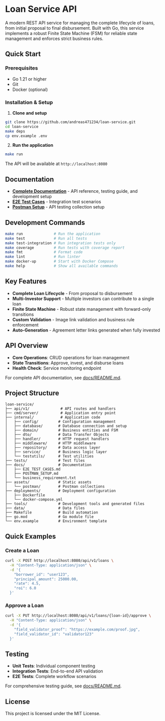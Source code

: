 # Loan Service API

A modern REST API service for managing the complete lifecycle of loans, from initial proposal to final disbursement. Built with Go, this service implements a robust Finite State Machine (FSM) for reliable state management and enforces strict business rules.

## Quick Start

### Prerequisites

- Go 1.21 or higher
- Git
- Docker (optional)

### Installation & Setup

1. **Clone and setup**

```bash
git clone https://github.com/andreas471234/loan-service.git
cd loan-service
make deps
cp env.example .env
```

2. **Run the application**

```bash
make run
```

The API will be available at `http://localhost:8080`

## Documentation

- **[Complete Documentation](docs/README.md)** - API reference, testing guide, and development setup
- **[E2E Test Cases](docs/E2E_TEST_CASES.md)** - Integration test scenarios
- **[Postman Setup](docs/POSTMAN_SETUP.md)** - API testing collection setup

## Development Commands

```bash
make run              # Run the application
make test             # Run all tests
make test-integration # Run integration tests only
make coverage         # Run tests with coverage report
make fmt              # Format code
make lint             # Run linter
make docker-up        # Start with Docker Compose
make help             # Show all available commands
```

## Key Features

- **Complete Loan Lifecycle** - From proposal to disbursement
- **Multi-Investor Support** - Multiple investors can contribute to a single loan
- **Finite State Machine** - Robust state management with forward-only transitions
- **Custom Validation** - Image link validation and business rule enforcement
- **Auto-Generation** - Agreement letter links generated when fully invested

## API Overview

- **Core Operations**: CRUD operations for loan management
- **State Transitions**: Approve, invest, and disburse loans
- **Health Check**: Service monitoring endpoint

For complete API documentation, see [docs/README.md](docs/README.md#api-documentation).

## Project Structure

```text
loan-service/
├── api/v1/              # API routes and handlers
├── cmd/server/          # Application entry point
├── internal/            # Application code
│   ├── config/         # Configuration management
│   ├── database/       # Database connection and setup
│   ├── domain/         # Business entities and FSM
│   ├── dto/            # Data Transfer Objects
│   ├── handler/        # HTTP request handlers
│   ├── middleware/     # HTTP middleware
│   ├── repository/     # Data access layer
│   ├── service/        # Business logic layer
│   └── testutils/      # Test utilities
├── tests/              # Test files
├── docs/               # Documentation
│   ├── E2E_TEST_CASES.md
│   ├── POSTMAN_SETUP.md
│   └── business_requirement.txt
├── assets/             # Static assets
│   └── postman/        # Postman collections
├── deployments/        # Deployment configuration
│   ├── Dockerfile
│   └── docker-compose.yml
├── tools/              # Development tools and generated files
├── data/               # Data files
├── Makefile            # Build automation
├── go.mod              # Go module file
└── env.example         # Environment template
```

## Quick Examples

### Create a Loan

```bash
curl -X POST http://localhost:8080/api/v1/loans \
  -H "Content-Type: application/json" \
  -d '{
    "borrower_id": "user123",
    "principal_amount": 25000.00,
    "rate": 4.5,
    "roi": 6.0
  }'
```

### Approve a Loan

```bash
curl -X PUT http://localhost:8080/api/v1/loans/{loan-id}/approve \
  -H "Content-Type: application/json" \
  -d '{
    "field_validator_proof": "https://example.com/proof.jpg",
    "field_validator_id": "validator123"
  }'
```

## Testing

- **Unit Tests**: Individual component testing
- **Integration Tests**: End-to-end API validation
- **E2E Tests**: Complete workflow scenarios

For comprehensive testing guide, see [docs/README.md](docs/README.md#testing-guide).

## License

This project is licensed under the MIT License.
